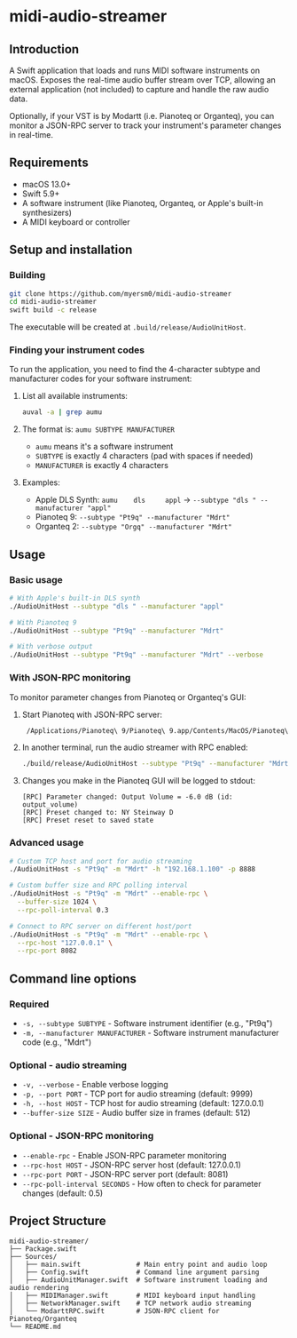 # midi-audio-streamer

## Introduction
A Swift application that loads and runs MIDI software instruments on macOS. Exposes the real-time audio buffer stream over TCP, allowing an external application (not included) to capture and handle the raw audio data. 

Optionally, if your VST is by Modartt (i.e. Pianoteq or Organteq), you can monitor a JSON-RPC server to track your instrument's parameter changes in real-time.

## Requirements
- macOS 13.0+
- Swift 5.9+
- A software instrument (like Pianoteq, Organteq, or Apple's built-in synthesizers)
- A MIDI keyboard or controller

## Setup and installation

### Building
```bash
git clone https://github.com/myersm0/midi-audio-streamer
cd midi-audio-streamer
swift build -c release
```
The executable will be created at `.build/release/AudioUnitHost`.

### Finding your instrument codes
To run the application, you need to find the 4-character subtype and manufacturer codes for your software instrument:

1. List all available instruments:
   ```bash
   auval -a | grep aumu
   ```

2. The format is: `aumu SUBTYPE MANUFACTURER`
   - `aumu` means it's a software instrument
   - `SUBTYPE` is exactly 4 characters (pad with spaces if needed)
   - `MANUFACTURER` is exactly 4 characters

3. Examples:
   - Apple DLS Synth: `aumu    dls     appl` → `--subtype "dls " --manufacturer "appl"`
   - Pianoteq 9: `--subtype "Pt9q" --manufacturer "Mdrt"`
   - Organteq 2: `--subtype "Orgq" --manufacturer "Mdrt"`

## Usage

### Basic usage
```bash
# With Apple's built-in DLS synth
./AudioUnitHost --subtype "dls " --manufacturer "appl"

# With Pianoteq 9
./AudioUnitHost --subtype "Pt9q" --manufacturer "Mdrt"

# With verbose output
./AudioUnitHost --subtype "Pt9q" --manufacturer "Mdrt" --verbose
```

### With JSON-RPC monitoring
To monitor parameter changes from Pianoteq or Organteq's GUI:

1. Start Pianoteq with JSON-RPC server:
   ```bash
    /Applications/Pianoteq\ 9/Pianoteq\ 9.app/Contents/MacOS/Pianoteq\ 9 --serve ""
   ```

2. In another terminal, run the audio streamer with RPC enabled:
   ```bash
   ./build/release/AudioUnitHost --subtype "Pt9q" --manufacturer "Mdrt" --enable-rpc
   ```

3. Changes you make in the Pianoteq GUI will be logged to stdout:
   ```
   [RPC] Parameter changed: Output Volume = -6.0 dB (id: output_volume)
   [RPC] Preset changed to: NY Steinway D
   [RPC] Preset reset to saved state
   ```

### Advanced usage
```bash
# Custom TCP host and port for audio streaming
./AudioUnitHost -s "Pt9q" -m "Mdrt" -h "192.168.1.100" -p 8888

# Custom buffer size and RPC polling interval
./AudioUnitHost -s "Pt9q" -m "Mdrt" --enable-rpc \
  --buffer-size 1024 \
  --rpc-poll-interval 0.3

# Connect to RPC server on different host/port
./AudioUnitHost -s "Pt9q" -m "Mdrt" --enable-rpc \
  --rpc-host "127.0.0.1" \
  --rpc-port 8082
```

## Command line options

### Required
- `-s, --subtype SUBTYPE` - Software instrument identifier (e.g., "Pt9q")
- `-m, --manufacturer MANUFACTURER` - Software instrument manufacturer code (e.g., "Mdrt")

### Optional - audio streaming
- `-v, --verbose` - Enable verbose logging
- `-p, --port PORT` - TCP port for audio streaming (default: 9999)
- `-h, --host HOST` - TCP host for audio streaming (default: 127.0.0.1)
- `--buffer-size SIZE` - Audio buffer size in frames (default: 512)

### Optional - JSON-RPC monitoring
- `--enable-rpc` - Enable JSON-RPC parameter monitoring
- `--rpc-host HOST` - JSON-RPC server host (default: 127.0.0.1)
- `--rpc-port PORT` - JSON-RPC server port (default: 8081)
- `--rpc-poll-interval SECONDS` - How often to check for parameter changes (default: 0.5)

## Project Structure

```
midi-audio-streamer/
├── Package.swift
├── Sources/
│   ├── main.swift              # Main entry point and audio loop
│   ├── Config.swift            # Command line argument parsing
│   ├── AudioUnitManager.swift  # Software instrument loading and audio rendering
│   ├── MIDIManager.swift       # MIDI keyboard input handling
│   ├── NetworkManager.swift    # TCP network audio streaming
│   └── ModarttRPC.swift        # JSON-RPC client for Pianoteq/Organteq
└── README.md
```

